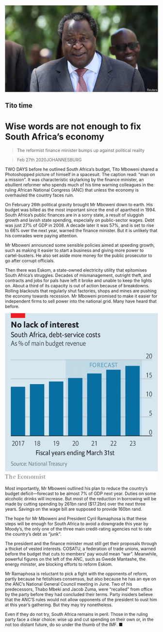![](./images/20200229_MAP502.jpg)

## Tito time

# Wise words are not enough to fix South Africa’s economy

> The reformist finance minister bumps up against political reality

> Feb 27th 2020JOHANNESBURG

TWO DAYS before he outlined South Africa’s budget, Tito Mboweni shared a Photoshopped picture of himself in a spacesuit. The caption read: “man on a mission”. It was characteristic skylarking by the finance minister, an ebullient reformer who spends much of his time warning colleagues in the ruling African National Congress (ANC) that unless the economy is overhauled the country faces ruin.

On February 26th political gravity brought Mr Mboweni down to earth. His budget was billed as the most important since the end of apartheid in 1994. South Africa’s public finances are in a sorry state, a result of sluggish growth and lavish state spending, especially on public-sector wages. Debt was just 27% of GDP in 2008. A decade later it was 57%, and is set to rise to 66% over the next year, warned the finance minister. But it is unlikely that his comrades were paying attention.

Mr Mboweni announced some sensible policies aimed at speeding growth, such as making it easier to start a business and giving more power to cartel-busters. He also set aside more money for the public prosecutor to go after corrupt officials.

Then there was Eskom, a state-owned electricity utility that epitomises South Africa’s struggles. Decades of mismanagement, outright theft, and contracts and jobs for pals have left it broke and unable to keep the lights on. About a third of its capacity is out of action because of breakdowns. Rolling blackouts that regularly shut factories, shops and mines are pushing the economy towards recession. Mr Mboweni promised to make it easier for independent firms to sell power into the national grid. Many have heard that before.

![](./images/20200229_MAC489.png)

Most importantly, Mr Mboweni outlined his plan to reduce the country’s budget deficit—forecast to be almost 7% of GDP next year. Duties on some alcoholic drinks will increase. But most of the reduction in borrowing will be made by cutting spending by 261bn rand ($17.2bn) over the next three years. Savings on the wage bill are supposed to provide 160bn rand.

The hope for Mr Mboweni and President Cyril Ramaphosa is that these steps will be enough for South Africa to avoid a downgrade this year by Moody’s, the only one of the three main credit-rating agencies not to rate the country’s debt as “junk”.

The president and the finance minister must still get their proposals through a thicket of vested interests. COSATU, a federation of trade unions, warned before the budget that cuts to members’ pay would mean “war”. Meanwhile, powerful figures on the left of the ANC, such as Gwede Mantashe, the energy minister, are blocking efforts to reform Eskom.

Mr Ramaphosa is reluctant to pick a fight with the opponents of reform, partly because he fetishises consensus, but also because he has an eye on the ANC’s National General Council meeting in June. Two of his predecessors, Thabo Mbeki and Jacob Zuma, were “recalled” from office by the party before they had concluded their terms. Party insiders believe that the ANC’S rules would not allow opponents of the president to oust him at this year’s gathering. But they may try nonetheless.

Even if they do not try, South Africa remains in peril. Those in the ruling party face a clear choice: wise up and cut spending on their own or, in the not too distant future, do so under the thumb of the IMF. ■